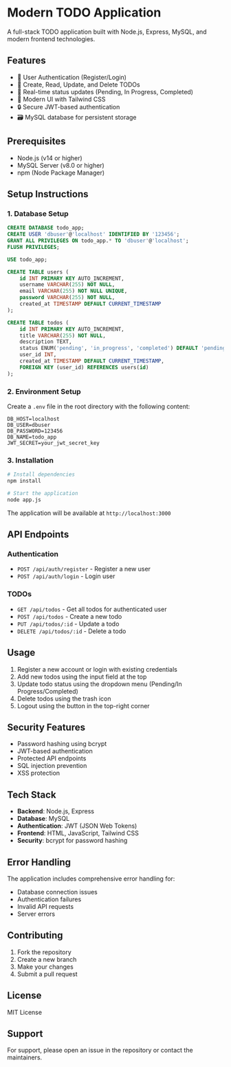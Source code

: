 # Modern TODO Application

A full-stack TODO application built with Node.js, Express, MySQL, and modern frontend technologies.

## Features

- 🔐 User Authentication (Register/Login)
- 📝 Create, Read, Update, and Delete TODOs
- 🔄 Real-time status updates (Pending, In Progress, Completed)
- 🎨 Modern UI with Tailwind CSS
- 🔒 Secure JWT-based authentication
- 🗃️ MySQL database for persistent storage

## Prerequisites

- Node.js (v14 or higher)
- MySQL Server (v8.0 or higher)
- npm (Node Package Manager)

## Setup Instructions

### 1. Database Setup

```sql
CREATE DATABASE todo_app;
CREATE USER 'dbuser'@'localhost' IDENTIFIED BY '123456';
GRANT ALL PRIVILEGES ON todo_app.* TO 'dbuser'@'localhost';
FLUSH PRIVILEGES;

USE todo_app;

CREATE TABLE users (
    id INT PRIMARY KEY AUTO_INCREMENT,
    username VARCHAR(255) NOT NULL,
    email VARCHAR(255) NOT NULL UNIQUE,
    password VARCHAR(255) NOT NULL,
    created_at TIMESTAMP DEFAULT CURRENT_TIMESTAMP
);

CREATE TABLE todos (
    id INT PRIMARY KEY AUTO_INCREMENT,
    title VARCHAR(255) NOT NULL,
    description TEXT,
    status ENUM('pending', 'in_progress', 'completed') DEFAULT 'pending',
    user_id INT,
    created_at TIMESTAMP DEFAULT CURRENT_TIMESTAMP,
    FOREIGN KEY (user_id) REFERENCES users(id)
);
```

### 2. Environment Setup

Create a `.env` file in the root directory with the following content:

```env
DB_HOST=localhost
DB_USER=dbuser
DB_PASSWORD=123456
DB_NAME=todo_app
JWT_SECRET=your_jwt_secret_key
```

### 3. Installation

```bash
# Install dependencies
npm install

# Start the application
node app.js
```

The application will be available at `http://localhost:3000`

## API Endpoints

### Authentication
- `POST /api/auth/register` - Register a new user
- `POST /api/auth/login` - Login user

### TODOs
- `GET /api/todos` - Get all todos for authenticated user
- `POST /api/todos` - Create a new todo
- `PUT /api/todos/:id` - Update a todo
- `DELETE /api/todos/:id` - Delete a todo

## Usage

1. Register a new account or login with existing credentials
2. Add new todos using the input field at the top
3. Update todo status using the dropdown menu (Pending/In Progress/Completed)
4. Delete todos using the trash icon
5. Logout using the button in the top-right corner

## Security Features

- Password hashing using bcrypt
- JWT-based authentication
- Protected API endpoints
- SQL injection prevention
- XSS protection

## Tech Stack

- **Backend**: Node.js, Express
- **Database**: MySQL
- **Authentication**: JWT (JSON Web Tokens)
- **Frontend**: HTML, JavaScript, Tailwind CSS
- **Security**: bcrypt for password hashing

## Error Handling

The application includes comprehensive error handling for:
- Database connection issues
- Authentication failures
- Invalid API requests
- Server errors

## Contributing

1. Fork the repository
2. Create a new branch
3. Make your changes
4. Submit a pull request

## License

MIT License

## Support

For support, please open an issue in the repository or contact the maintainers. 